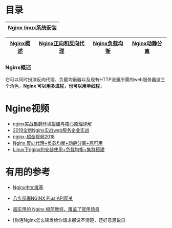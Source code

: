 # 目录


[Nginx linux系统安装](https://github.com/stevenli91748/JAVA-Architecture/blob/master/Tools%20and%20Middleware/Nginx/Nginx%20linux系统安装/README.md)|
---|


 [Nginx概述](#Nginx概述)|[Nginx正向和反向代理](https://github.com/stevenli91748/JAVA-Architecture/blob/master/Tools%20and%20Middleware/Nginx/Nginx正向和反向代理/README.md)|[Nginx负载均衡](https://github.com/stevenli91748/JAVA-Architecture/blob/master/Tools%20and%20Middleware/Nginx/Nginx负载均衡/README.md)|[Nginx动静分离](https://github.com/stevenli91748/JAVA-Architecture/blob/master/Tools%20and%20Middleware/Nginx/Nginx动静分离/README.md)|
 ---|---|---|---|





### Nginx概述
  它可以同时扮演反向代理、负载均衡器以及现有HTTP流量所需的web服务器这三个角色，**Nginx 可以用多进程，也可以用单线程，**


# Ngine视频

 * [nginx实战集群环境搭建与核心原理详解](https://www.bilibili.com/video/av66849184?from=search&seid=12943368697372067470)
 * [2019全新Nginx实战web服务企业实战](https://www.bilibili.com/video/av33614077/?spm_id_from=333.788.videocard.5)
 * [nginx-超全视频2018](https://www.bilibili.com/video/av55251610/?spm_id_from=333.788.videocard.8)
 * [Nginx 反向代理+负载均衡+动静分离+高可用](https://www.bilibili.com/video/av68783011/?spm_id_from=333.788.videocard.2)
 * [Linux下nginx的安装使用+负载均衡+集群搭建](https://www.bilibili.com/video/av66388283?from=search&seid=3209376219057807635)

# 有用的参考

 * [Nginx中文维基](http://tool.oschina.net/apidocs/apidoc?api=nginx-zh)

 * [八步部署NGINX Plus API网关](https://zhuanlan.zhihu.com/p/38359208?utm_source=wechat_session&utm_medium=social&utm_oi=991812777480134656)
 * [超实用的 Nginx 极简教程，覆盖了常用场景](https://zhuanlan.zhihu.com/p/63737990?utm_source=wechat_session&utm_medium=social&utm_oi=991812777480134656)

 * [你连Nginx怎么转发给你请求都说不清楚，还好意思说自
